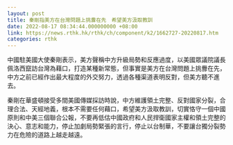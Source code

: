 ```yaml
---
layout: post
title: 秦剛指美方在台灣問題上挑釁在先　希望美方汲取教訓
date: 2022-08-17 08:34:44.000000000 +08:00
link: https://news.rthk.hk/rthk/ch/component/k2/1662727-20220817.htm
categories: rthk
---
```


中國駐美國大使秦剛表示，美方聲稱中方升級局勢和反應過度，以美國眾議院議長佩洛西竄訪台灣為藉口，打造某種新常態，但事實是美方在台灣問題上挑釁在先，中方之前已經作出最大程度的外交努力，透過各種渠道表明反對，但美方聽不進去。

秦剛在華盛頓接受多間美國傳媒採訪時說，中方維護領土完整、反對國家分裂，合理合法、天經地義，根本不需要任何藉口，希望美方汲取教訓，切實恪守一個中國原則和中美三個聯合公報，不要再低估中國政府和人民捍衛國家主權和領土完整的決心、意志和能力，停止加劇局勢緊張的言行，停止以台制華，不要讓台獨分裂勢力在危險的道路上越走越遠。

